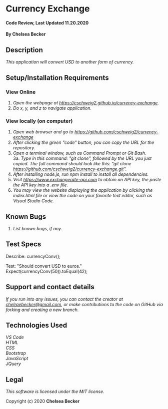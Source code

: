 # Currency Exchange

#### Code Review, Last Updated 11.20.2020

#### **By Chelsea Becker**

## Description

_This application will convert USD to another form of currency._

## Setup/Installation Requirements
### View Online
1. _Open the webpage at https://cschweig2.github.io/currency-exchange._
2. _Do x, y, and z to navigate application._

### View locally (on computer)
1. _Open web browser and go to https://github.com/cschweig2/currency-exchange_
2. _After clicking the green "code" button, you can copy the URL for the repository._
3. _Open a terminal window, such as Command Prompt or Git Bash._<br>
  3a. _Type in this command: "git clone", followed by the URL you just copied. The full command should look like this: "git clone https://github.com/cschweig2/currency-exchange.git"._
4. _After installing node.js, run npm install to install all dependencies._
5. _Visit https://www.exchangerate-api.com to obtain an API key, the paste the API key into a .env file._
4. _You may view the website displaying the application by clicking the index.html file or view the code on your favorite text editor, such as Visual Studio Code._

## Known Bugs

1. _List known bugs, if any._

## Test Specs

Describe: currencyConv();

Test: "Should convert USD to euros."<br>
Expect(currencyConv(50)).toEqual(42);<br>

## Support and contact details

_If you run into any issues, you can contact the creator at chelraebecker@gmail.com, or make contributions to the code on GitHub via forking and creating a new branch._

## Technologies Used

_VS Code_ <br />
_HTML_ <br />
_CSS_ <br />
_Bootstrap_ <br />
_JavaScript_ <br />
_JQuery_

## Legal

*This software is licensed under the MIT license.*

Copyright (c) 2020 **Chelsea Becker**